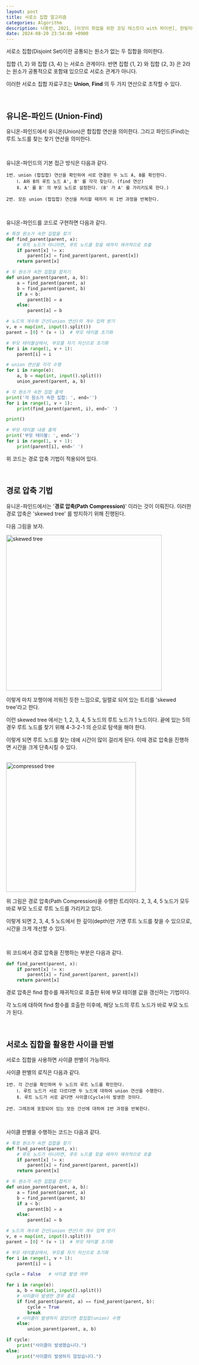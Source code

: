 ```yaml
---
layout: post
title: 서로소 집합 알고리즘
categories: Algorithm
description: 나동빈, 2021, [이것이 취업을 위한 코딩 테스트다 with 파이썬], 한빛미디어
date: 2024-08-20 23:54:00 +0900
---
```

서로소 집합(Disjoint Set)이란 공통되는 원소가 없는 두 집합을 의미한다.

집합 {1, 2} 와 집합 {3, 4} 는 서로소 관계이다. 반면 집합 {1, 2} 와 집합 {2, 3} 은 2라는 원소가 공통적으로 포함돼 있으므로 서로소 관계가 아니다.

이러한 서로소 집합 자료구조는 <b>Union</b>, <b>Find</b> 의 두 가지 연산으로 조작할 수 있다.

<br>

## 유니온-파인드 (Union-Find)

유니온-파인드에서 유니온(Union)은 합집합 연산을 의미한다. 그리고 파인드(Find)는 루트 노드를 찾는 찾기 연산을 의미한다.

<br>

유니온-파인드의 기본 접근 방식은 다음과 같다.

```
1번. union (합집합) 연산을 확인하여 서로 연결된 두 노드 A, B를 확인한다.
    Ⅰ. A와 B의 루트 노드 A', B' 를 각각 찾는다. (find 연산)
    Ⅱ. A' 를 B' 의 부모 노드로 설정한다. (B' 가 A' 를 가리키도록 한다.)

2번. 모든 union (합집합) 연산을 처리할 때까지 위 1번 과정을 반복한다.
```

<br>

유니온-파인드를 코드로 구현하면 다음과 같다.

```python
# 특정 원소가 속한 집합을 찾기
def find_parent(parent, x):
    # 루트 노드가 아니라면, 루트 노드를 찾을 때까지 재귀적으로 호출
    if parent[x] != x:
        parent[x] = find_parent(parent, parent[x])
    return parent[x]

# 두 원소가 속한 집합을 합치기
def union_parent(parent, a, b):
    a = find_parent(parent, a)
    b = find_parent(parent, b)
    if a < b:
        parent[b] = a
    else:
        parent[a] = b

# 노드의 개수와 간선(union 연산)의 개수 입력 받기
v, e = map(int, input().split())
parent = [0] * (v + 1)  # 부모 테이블 초기화

# 부모 테이블상에서, 부모를 자기 자신으로 초기화
for i in range(1, v + 1):
    parent[i] = i

# union 연산을 각각 수행
for i in range(e):
    a, b = map(int, input().split())
    union_parent(parent, a, b)

# 각 원소가 속한 집합 출력
print('각 원소가 속한 집합: ', end='')
for i in range(1, v + 1):
    print(find_parent(parent, i), end=' ')

print()

# 부모 테이블 내용 출력
print('부모 테이블: ', end='')
for i in range(1, v + 1):
    print(parent[i], end=' ')
```

위 코드는 경로 압축 기법이 적용되어 있다.

<br>

## 경로 압축 기법

유니온-파인드에서는 '<b>경로 압축(Path Compression)</b>' 이라는 것이 이뤄진다. 이러한 경로 압축은 'skewed tree' 를 방지하기 위해 진행된다.

다음 그림을 보자.

<img width="420" alt="skewed tree" src="https://github.com/user-attachments/assets/81bbadf2-8b8a-4206-9e8f-70c67091e70b">

이렇게 마치 꼬챙이에 끼워진 듯한 느낌으로, 일렬로 되어 있는 트리를 'skewed tree'라고 한다.

이런 skewed tree 에서는 1, 2, 3, 4, 5 노드의 루트 노드가 1 노드이다. 끝에 있는 5의 경우 루트 노드를 찾기 위해 4-3-2-1 의 순으로 탐색을 해야 한다.

이렇게 되면 루트 노드를 찾는 데에 시간이 많이 걸리게 된다. 이때 경로 압축을 진행하면 시간을 크게 단축시킬 수 있다.

<br>

<img width="350" alt="compressed tree" src="https://github.com/user-attachments/assets/bb872adc-63b5-4c45-ab05-8013fa0e6f23">

위 그림은 경로 압축(Path Compression)을 수행한 트리이다. 2, 3, 4, 5 노드가 모두 바로 부모 노드로 루트 노드를 가리키고 있다.

이렇게 되면 2, 3, 4, 5 노드에서 한 깊이(depth)만 가면 루트 노드를 찾을 수 있으므로, 시간을 크게 개선할 수 있다.

<br>

위 코드에서 경로 압축을 진행하는 부분은 다음과 같다.

```python
def find_parent(parent, x):
    if parent[x] != x:
        parent[x] = find_parent(parent, parent[x])
    return parent[x]
```

경로 압축은 find 함수를 재귀적으로 호출한 뒤에 부모 테이블 값을 갱신하는 기법이다.

각 노드에 대하여 find 함수를 호출한 이후에, 해당 노드의 루트 노드가 바로 부모 노드가 된다.

<br>

## 서로소 집합을 활용한 사이클 판별

서로소 집합을 사용하면 사이클 판별이 가능하다.

사이클 판별의 로직은 다음과 같다.

```
1번. 각 간선을 확인하며 두 노드의 루트 노드를 확인한다.
    Ⅰ. 루트 노드가 서로 다르다면 두 노드에 대하여 union 연산을 수행한다.
    Ⅱ. 루트 노드가 서로 같다면 사이클(Cycle)이 발생한 것이다.

2번. 그래프에 포함되어 있는 모든 간선에 대하여 1번 과정을 반복한다.
```

<br>

사이클 판별을 수행하는 코드는 다음과 같다.

```python
# 특정 원소가 속한 집합을 찾기
def find_parent(parent, x):
    # 루트 노드가 아니라면, 루트 노드를 찾을 때까지 재귀적으로 호출
    if parent[x] != x:
        parent[x] = find_parent(parent, parent[x])
    return parent[x]

# 두 원소가 속한 집합을 합치기
def union_parent(parent, a, b):
    a = find_parent(parent, a)
    b = find_parent(parent, b)
    if a < b:
        parent[b] = a
    else:
        parent[a] = b

# 노드의 개수와 간선(union 연산)의 개수 입력 받기
v, e = map(int, input().split())
parent = [0] * (v + 1)  # 부모 테이블 초기화

# 부모 테이블상에서, 부모를 자기 자신으로 초기화
for i in range(1, v + 1):
    parent[i] = i

cycle = False   # 사이클 발생 여부

for i in range(e):
    a, b = map(int, input().split())
    # 사이클이 발생한 경우 종료
    if find_parent(parent, a) == find_parent(parent, b):
        cycle = True
        break
    # 사이클이 발생하지 않았다면 합집합(union) 수행
    else:
        union_parent(parent, a, b)

if cycle:
    print("사이클이 발생했습니다.")
else:
    print("사이클이 발생하지 않았습니다.")
```